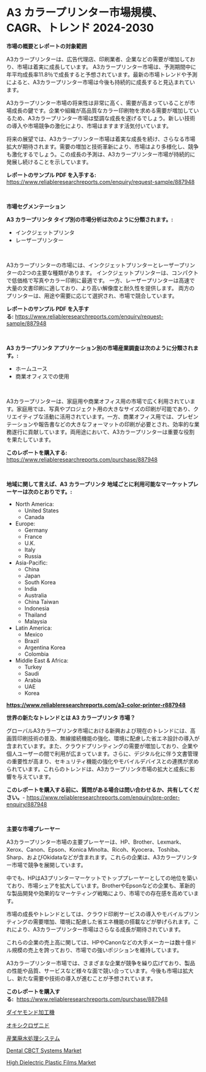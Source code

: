 <p><h1>A3 カラープリンター市場規模、CAGR、トレンド 2024-2030</h1></p><p><strong>市場の概要とレポートの対象範囲</strong></p>
<p><p>A3カラープリンターは、広告代理店、印刷業者、企業などの需要が増加しており、市場は着実に成長しています。 A3カラープリンター市場は、予測期間中に年平均成長率11.8％で成長すると予想されています。最新の市場トレンドや予測によると、A3カラープリンター市場は今後も持続的に成長すると見込まれています。</p><p>A3カラープリンター市場の将来性は非常に高く、需要が高まっていることが市場成長の鍵です。企業や組織が高品質なカラー印刷物を求める需要が増加しているため、A3カラープリンター市場は堅調な成長を遂げるでしょう。新しい技術の導入や市場競争の激化により、市場はますます活気付いています。</p><p>将来の展望では、A3カラープリンター市場は着実な成長を続け、さらなる市場拡大が期待されます。需要の増加と技術革新により、市場はより多様化し、競争も激化するでしょう。この成長の予測は、A3カラープリンター市場が持続的に発展し続けることを示しています。</p></p>
<p><strong>レポートのサンプル PDF を入手する:</strong> <a href="https://www.reliableresearchreports.com/enquiry/request-sample/887948">https://www.reliableresearchreports.com/enquiry/request-sample/887948</a></p>
<p>&nbsp;</p>
<p><strong>市場セグメンテーション</strong></p>
<p><strong>A3 カラープリンタ タイプ別の市場分析は次のように分類されます。:</strong></p>
<p><ul><li>インクジェットプリンタ</li><li>レーザープリンター</li></ul></p>
<p>&nbsp;</p>
<p><p>A3カラープリンターの市場には、インクジェットプリンターとレーザープリンターの2つの主要な種類があります。 インクジェットプリンターは、コンパクトで低価格で写真やカラー印刷に最適です。 一方、レーザープリンターは高速で大量の文書印刷に適しており、より高い解像度と耐久性を提供します。 両方のプリンターは、用途や需要に応じて選択され、市場で競合しています。</p></p>
<p><strong>レポートのサンプル PDF を入手する:</strong>&nbsp;<a href="https://www.reliableresearchreports.com/enquiry/request-sample/887948">https://www.reliableresearchreports.com/enquiry/request-sample/887948</a></p>
<p>&nbsp;</p>
<p><strong> A3 カラープリンタ アプリケーション別の市場産業調査は次のように分類されます。:</strong></p>
<p><ul><li>ホームユース</li><li>商業オフィスでの使用</li></ul></p>
<p>&nbsp;</p>
<p><p>A3カラープリンターは、家庭用や商業オフィス用の市場で広く利用されています。家庭用では、写真やプロジェクト用の大きなサイズの印刷が可能であり、クリエイティブな活動に活用されています。一方、商業オフィス用では、プレゼンテーションや報告書などの大きなフォーマットの印刷が必要とされ、効率的な業務遂行に貢献しています。両用途において、A3カラープリンターは重要な役割を果たしています。</p></p>
<p><strong>このレポートを購入する:</strong>&nbsp; <a href="https://www.reliableresearchreports.com/purchase/887948">https://www.reliableresearchreports.com/purchase/887948</a></p>
<p>&nbsp;</p>
<p><strong>地域に関して言えば、A3 カラープリンタ 地域ごとに利用可能なマーケットプレーヤーは次のとおりです。:</strong></p>
<p><ul>
    <li>
        North America:
        <ul>
            <li>United States</li>
            <li>Canada</li>
        </ul>
    </li>
    <li>
        Europe:
        <ul>
            <li>Germany</li>
            <li>France</li>
            <li>U.K.</li>
            <li>Italy</li>
            <li>Russia</li>
        </ul>
    </li>
    <li>
        Asia-Pacific:
        <ul>
            <li>China</li>
            <li>Japan</li>
            <li>South Korea</li>
            <li>India</li>
            <li>Australia</li>
            <li>China Taiwan</li>
            <li>Indonesia</li>
            <li>Thailand</li>
            <li>Malaysia</li>
        </ul>
    </li>
    <li>
        Latin America:
        <ul>
            <li>Mexico</li>
            <li>Brazil</li>
            <li>Argentina Korea</li>
            <li>Colombia</li>
        </ul>
    </li>
    <li>
        Middle East & Africa:
        <ul>
            <li>Turkey</li>
            <li>Saudi</li>
            <li>Arabia</li>
            <li>UAE</li>
            <li>Korea</li>
        </ul>
    </li>
    </ul></p>
<p><strong><a href="https://www.reliableresearchreports.com/a3-color-printer-r887948">https://www.reliableresearchreports.com/a3-color-printer-r887948</a></strong>&nbsp;</p>
<p><strong>世界の新たなトレンドとは A3 カラープリンタ 市場？</strong></p>
<p><p>グローバルA3カラープリンタ市場における新興および現在のトレンドには、高画質印刷技術の普及、無線接続機能の強化、環境に配慮した省エネ設計の導入が含まれています。また、クラウドプリンティングの需要が増加しており、企業や個人ユーザーの間で利用が広まっています。さらに、デジタル化に伴う文書管理の重要性が高まり、セキュリティ機能の強化やモバイルデバイスとの連携が求められています。これらのトレンドは、A3カラープリンタ市場の拡大と成長に影響を与えています。</p></p>
<p><strong>このレポートを購入する前に、質問がある場合は問い合わせるか、共有してください。</strong>- <a href="https://www.reliableresearchreports.com/enquiry/pre-order-enquiry/887948">https://www.reliableresearchreports.com/enquiry/pre-order-enquiry/887948</a></p>
<p>&nbsp;</p>
<p><strong>主要な市場プレーヤー</strong></p>
<p><p>A3カラープリンター市場の主要プレーヤーは、HP、Brother、Lexmark、Xerox、Canon、Epson、Konica Minolta、Ricoh、Kyocera、Toshiba、Sharp、およびOkidataなどが含まれます。これらの企業は、A3カラープリンター市場で競争を展開しています。</p><p>中でも、HPはA3プリンターマーケットでトッププレーヤーとしての地位を築いており、市場シェアを拡大しています。BrotherやEpsonなどの企業も、革新的な製品開発や効果的なマーケティング戦略により、市場での存在感を高めています。</p><p>市場の成長やトレンドとしては、クラウド印刷サービスの導入やモバイルプリンティングの需要増加、環境に配慮した省エネ機能の搭載などが挙げられます。これにより、A3カラープリンター市場はさらなる成長が期待されています。</p><p>これらの企業の売上高に関しては、HPやCanonなどの大手メーカーは数十億ドル規模の売上を誇っており、市場での強いポジションを維持しています。</p><p>A3カラープリンター市場では、さまざまな企業が競争を繰り広げており、製品の性能や品質、サービスなど様々な面で競い合っています。今後も市場は拡大し、新たな需要や技術の導入が進むことが予想されています。</p></p>
<p><strong>このレポートを購入する:</strong>&nbsp;&nbsp;<a href="https://www.reliableresearchreports.com/purchase/887948">https://www.reliableresearchreports.com/purchase/887948</a></p>
<p><p><a href="https://github.com/sghwr779811674/Market-Research-Report-List-1/blob/main/111246523444.md">ダイヤモンド加工機</a></p><p><a href="https://medium.com/@hiramzulauf/%E3%82%AA%E3%82%AD%E3%82%B7%E3%82%AF%E3%83%AD%E3%82%B6%E3%83%8B%E3%83%89%E5%B8%82%E5%A0%B4%E3%81%AE%E5%88%86%E6%9E%90-%E3%82%B0%E3%83%AD%E3%83%BC%E3%83%90%E3%83%AB%E7%94%A3%E6%A5%AD%E3%81%AE%E8%A6%8B%E9%80%9A%E3%81%97%E3%81%A8%E4%BA%88%E6%B8%AC-2024%E5%B9%B4%E3%81%8B%E3%82%892031%E5%B9%B4-cb78c9abf70f">オキシクロザニド</a></p><p><a href="https://medium.com/@izaiahbartell/%E5%B7%A5%E6%A5%AD%E7%94%A8%E5%BB%83%E6%B0%B4%E5%87%A6%E7%90%86%E3%82%B7%E3%82%B9%E3%83%86%E3%83%A0%E3%81%AE%E5%B8%82%E5%A0%B4%E5%B1%95%E6%9C%9B-%E7%94%A3%E6%A5%AD%E6%A6%82%E8%A6%81%E3%81%A8%E4%BA%88%E6%B8%AC-2024%E5%B9%B4%E3%81%8B%E3%82%892031%E5%B9%B4-bed3f3e951c8">産業廃水処理システム</a></p><p><a href="https://github.com/mharielmesa/Market-Research-Report-List-2/blob/main/dental-cbct-systems-market.md">Dental CBCT Systems Market</a></p><p><a href="https://www.linkedin.com/pulse/high-dielectric-plastic-films-market-size-growing-forecasted-czwue?trackingId=ksITwBleyFWQlwCCzj7bng%3D%3D">High Dielectric Plastic Films Market</a></p></p>